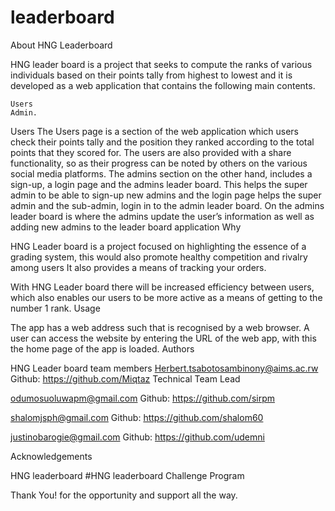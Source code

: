# leaderboard

About HNG Leaderboard

HNG leader board is a project that seeks to compute the ranks of various individuals based on their points tally from highest to lowest and it is developed as a web application that contains the following main contents.
	
    Users
    Admin.
    
Users 
The Users page is a section of the web application which users check their points tally and the position they ranked according to the total points that they scored for. The users are also provided with a share functionality, so as their progress can be noted by others on the various social media platforms.
The admins section on the other hand, includes a sign-up, a login page and the admins leader board.
This helps the super admin to be able to sign-up new admins and the login page helps the super admin and the sub-admin, login in to the admin leader board. On the admins leader board is where the admins update the user’s information as well as adding new admins to the leader board application
Why

HNG Leader board is a project focused on highlighting the essence of a grading system, this would also promote healthy competition and rivalry among users
It also provides a means of tracking your orders.

With HNG Leader board there will be increased efficiency between users, which also enables our users to be more active as a means of getting to the number 1 rank.
Usage

The app has a web address such that is recognised by a web browser. A user can access the website by entering the URL of the web app, with this the home page of the app is loaded. 
Authors

HNG Leader board team members
Herbert.tsabotosambinony@aims.ac.rw
Github: https://github.com/Miqtaz
Technical Team Lead

odumosuoluwapm@gmail.com
Github: https://github.com/sirpm

shalomjsph@gmail.com
Github: https://github.com/shalom60

justinobarogie@gmail.com
Github: https://github.com/udemni


Acknowledgements

HNG 
leaderboard
#HNG leaderboard Challenge Program

Thank You! for the opportunity and support all the way.




